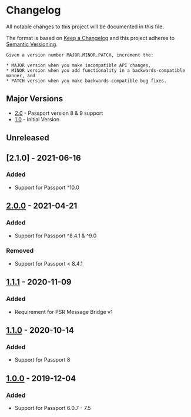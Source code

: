 # Changelog
All notable changes to this project will be documented in this file.

The format is based on [Keep a Changelog](http://keepachangelog.com/en/1.0.0/)
and this project adheres to [Semantic Versioning](http://semver.org/spec/v2.0.0.html).

    Given a version number MAJOR.MINOR.PATCH, increment the:

    * MAJOR version when you make incompatible API changes,
    * MINOR version when you add functionality in a backwards-compatible manner, and
    * PATCH version when you make backwards-compatible bug fixes.

## Major Versions
* [2.0](#200---2021-04-21) - Passport version 8 & 9 support
* [1.0](#100---2019-12-04) - Initial Version

## Unreleased
## [2.1.0] - 2021-06-16
### Added
- Support for Passport ^10.0

## [2.0.0] - 2021-04-21
### Added
- Support for Passport ^8.4.1 & ^9.0

### Removed
- Support for Passport < 8.4.1

## [1.1.1] - 2020-11-09
### Added
- Requirement for PSR Message Bridge v1

## [1.1.0] - 2020-10-14
### Added
- Support for Passport 8

## [1.0.0] - 2019-12-04
### Added
- Support for Passport 6.0.7 - 7.5

[Unreleased]: https://github.com/netsells/hatchly-platform/compare/2.1.0...HEAD
[2.0.0]: https://github.com/netsells/hatchly-platform/compare/2.0.0...2.1.0
[2.0.0]: https://github.com/netsells/hatchly-platform/compare/1.1.1...2.0.0
[1.1.1]: https://github.com/netsells/hatchly-platform/compare/1.1.0...1.1.1
[1.1.0]: https://github.com/netsells/hatchly-platform/compare/1.0.0...1.1.0
[1.0.0]: https://github.com/netsells/hatchly-platform/compare/1.0.0
